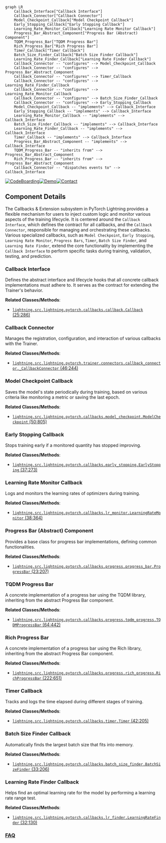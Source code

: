 ```mermaid
graph LR
    Callback_Interface["Callback Interface"]
    Callback_Connector["Callback Connector"]
    Model_Checkpoint_Callback["Model Checkpoint Callback"]
    Early_Stopping_Callback["Early Stopping Callback"]
    Learning_Rate_Monitor_Callback["Learning Rate Monitor Callback"]
    Progress_Bar_Abstract_Component["Progress Bar (Abstract) Component"]
    TQDM_Progress_Bar["TQDM Progress Bar"]
    Rich_Progress_Bar["Rich Progress Bar"]
    Timer_Callback["Timer Callback"]
    Batch_Size_Finder_Callback["Batch Size Finder Callback"]
    Learning_Rate_Finder_Callback["Learning Rate Finder Callback"]
    Callback_Connector -- "configures" --> Model_Checkpoint_Callback
    Callback_Connector -- "configures" --> Progress_Bar_Abstract_Component
    Callback_Connector -- "configures" --> Timer_Callback
    Callback_Connector -- "configures" --> Learning_Rate_Finder_Callback
    Callback_Connector -- "configures" --> Learning_Rate_Monitor_Callback
    Callback_Connector -- "configures" --> Batch_Size_Finder_Callback
    Callback_Connector -- "configures" --> Early_Stopping_Callback
    Model_Checkpoint_Callback -- "implements" --> Callback_Interface
    Early_Stopping_Callback -- "implements" --> Callback_Interface
    Learning_Rate_Monitor_Callback -- "implements" --> Callback_Interface
    Batch_Size_Finder_Callback -- "implements" --> Callback_Interface
    Learning_Rate_Finder_Callback -- "implements" --> Callback_Interface
    Timer_Callback -- "implements" --> Callback_Interface
    Progress_Bar_Abstract_Component -- "implements" --> Callback_Interface
    TQDM_Progress_Bar -- "inherits from" --> Progress_Bar_Abstract_Component
    Rich_Progress_Bar -- "inherits from" --> Progress_Bar_Abstract_Component
    Callback_Connector -- "dispatches events to" --> Callback_Interface
```
[![CodeBoarding](https://img.shields.io/badge/Generated%20by-CodeBoarding-9cf?style=flat-square)](https://github.com/CodeBoarding/CodeBoarding)[![Demo](https://img.shields.io/badge/Try%20our-Demo-blue?style=flat-square)](https://www.codeboarding.org/demo)[![Contact](https://img.shields.io/badge/Contact%20us%20-%20contact@codeboarding.org-lightgrey?style=flat-square)](mailto:contact@codeboarding.org)

## Component Details

The Callbacks & Extension subsystem in PyTorch Lightning provides a flexible mechanism for users to inject custom logic and monitor various aspects of the training lifecycle. It is centered around the `Callback Interface`, which defines the contract for all callbacks, and the `Callback Connector`, responsible for managing and orchestrating these callbacks. Various specialized callbacks, such as `Model Checkpoint`, `Early Stopping`, `Learning Rate Monitor`, `Progress Bars`, `Timer`, `Batch Size Finder`, and `Learning Rate Finder`, extend the core functionality by implementing the `Callback Interface` to perform specific tasks during training, validation, testing, and prediction.

### Callback Interface
Defines the abstract interface and lifecycle hooks that all concrete callback implementations must adhere to. It serves as the contract for extending the Trainer's behavior.


**Related Classes/Methods**:

- <a href="https://github.com/Lightning-AI/lightning/blob/master/src/lightning/pytorch/callbacks/callback.py#L25-L286" target="_blank" rel="noopener noreferrer">`lightning.src.lightning.pytorch.callbacks.callback.Callback` (25:286)</a>


### Callback Connector
Manages the registration, configuration, and interaction of various callbacks with the Trainer.


**Related Classes/Methods**:

- <a href="https://github.com/Lightning-AI/lightning/blob/master/src/lightning/pytorch/trainer/connectors/callback_connector.py#L46-L244" target="_blank" rel="noopener noreferrer">`lightning.src.lightning.pytorch.trainer.connectors.callback_connector._CallbackConnector` (46:244)</a>


### Model Checkpoint Callback
Saves the model's state periodically during training, based on various criteria like monitoring a metric or saving the last epoch.


**Related Classes/Methods**:

- <a href="https://github.com/Lightning-AI/lightning/blob/master/src/lightning/pytorch/callbacks/model_checkpoint.py#L50-L805" target="_blank" rel="noopener noreferrer">`lightning.src.lightning.pytorch.callbacks.model_checkpoint.ModelCheckpoint` (50:805)</a>


### Early Stopping Callback
Stops training early if a monitored quantity has stopped improving.


**Related Classes/Methods**:

- <a href="https://github.com/Lightning-AI/lightning/blob/master/src/lightning/pytorch/callbacks/early_stopping.py#L37-L273" target="_blank" rel="noopener noreferrer">`lightning.src.lightning.pytorch.callbacks.early_stopping.EarlyStopping` (37:273)</a>


### Learning Rate Monitor Callback
Logs and monitors the learning rates of optimizers during training.


**Related Classes/Methods**:

- <a href="https://github.com/Lightning-AI/lightning/blob/master/src/lightning/pytorch/callbacks/lr_monitor.py#L38-L364" target="_blank" rel="noopener noreferrer">`lightning.src.lightning.pytorch.callbacks.lr_monitor.LearningRateMonitor` (38:364)</a>


### Progress Bar (Abstract) Component
Provides a base class for progress bar implementations, defining common functionalities.


**Related Classes/Methods**:

- <a href="https://github.com/Lightning-AI/lightning/blob/master/src/lightning/pytorch/callbacks/progress/progress_bar.py#L23-L207" target="_blank" rel="noopener noreferrer">`lightning.src.lightning.pytorch.callbacks.progress.progress_bar.ProgressBar` (23:207)</a>


### TQDM Progress Bar
A concrete implementation of a progress bar using the TQDM library, inheriting from the abstract Progress Bar component.


**Related Classes/Methods**:

- <a href="https://github.com/Lightning-AI/lightning/blob/master/src/lightning/pytorch/callbacks/progress/tqdm_progress.py#L64-L442" target="_blank" rel="noopener noreferrer">`lightning.src.lightning.pytorch.callbacks.progress.tqdm_progress.TQDMProgressBar` (64:442)</a>


### Rich Progress Bar
A concrete implementation of a progress bar using the Rich library, inheriting from the abstract Progress Bar component.


**Related Classes/Methods**:

- <a href="https://github.com/Lightning-AI/lightning/blob/master/src/lightning/pytorch/callbacks/progress/rich_progress.py#L222-L651" target="_blank" rel="noopener noreferrer">`lightning.src.lightning.pytorch.callbacks.progress.rich_progress.RichProgressBar` (222:651)</a>


### Timer Callback
Tracks and logs the time elapsed during different stages of training.


**Related Classes/Methods**:

- <a href="https://github.com/Lightning-AI/lightning/blob/master/src/lightning/pytorch/callbacks/timer.py#L42-L205" target="_blank" rel="noopener noreferrer">`lightning.src.lightning.pytorch.callbacks.timer.Timer` (42:205)</a>


### Batch Size Finder Callback
Automatically finds the largest batch size that fits into memory.


**Related Classes/Methods**:

- <a href="https://github.com/Lightning-AI/lightning/blob/master/src/lightning/pytorch/callbacks/batch_size_finder.py#L33-L206" target="_blank" rel="noopener noreferrer">`lightning.src.lightning.pytorch.callbacks.batch_size_finder.BatchSizeFinder` (33:206)</a>


### Learning Rate Finder Callback
Helps find an optimal learning rate for the model by performing a learning rate range test.


**Related Classes/Methods**:

- <a href="https://github.com/Lightning-AI/lightning/blob/master/src/lightning/pytorch/callbacks/lr_finder.py#L32-L130" target="_blank" rel="noopener noreferrer">`lightning.src.lightning.pytorch.callbacks.lr_finder.LearningRateFinder` (32:130)</a>




### [FAQ](https://github.com/CodeBoarding/GeneratedOnBoardings/tree/main?tab=readme-ov-file#faq)